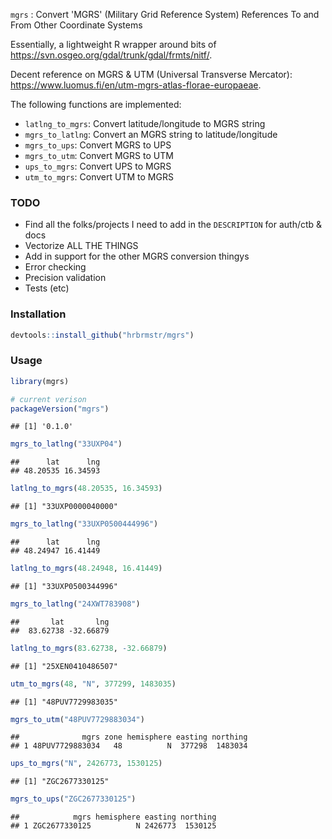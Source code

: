 
`mgrs` : Convert 'MGRS' (Military Grid Reference System) References To and From Other Coordinate Systems

Essentially, a lightweight R wrapper around bits of <https://svn.osgeo.org/gdal/trunk/gdal/frmts/nitf/>.

Decent reference on MGRS & UTM (Universal Transverse Mercator): <https://www.luomus.fi/en/utm-mgrs-atlas-florae-europaeae>.

The following functions are implemented:

-   `latlng_to_mgrs`: Convert latitude/longitude to MGRS string
-   `mgrs_to_latlng`: Convert an MGRS string to latitude/longitude
-   `mgrs_to_ups`: Convert MGRS to UPS
-   `mgrs_to_utm`: Convert MGRS to UTM
-   `ups_to_mgrs`: Convert UPS to MGRS
-   `utm_to_mgrs`: Convert UTM to MGRS

### TODO

-   Find all the folks/projects I need to add in the `DESCRIPTION` for auth/ctb & docs
-   Vectorize ALL THE THINGS
-   Add in support for the other MGRS conversion thingys
-   Error checking
-   Precision validation
-   Tests (etc)

### Installation

``` r
devtools::install_github("hrbrmstr/mgrs")
```

### Usage

``` r
library(mgrs)

# current verison
packageVersion("mgrs")
```

    ## [1] '0.1.0'

``` r
mgrs_to_latlng("33UXP04")
```

    ##      lat      lng 
    ## 48.20535 16.34593

``` r
latlng_to_mgrs(48.20535, 16.34593)
```

    ## [1] "33UXP0000040000"

``` r
mgrs_to_latlng("33UXP0500444996")
```

    ##      lat      lng 
    ## 48.24947 16.41449

``` r
latlng_to_mgrs(48.24948, 16.41449)
```

    ## [1] "33UXP0500344996"

``` r
mgrs_to_latlng("24XWT783908")
```

    ##       lat       lng 
    ##  83.62738 -32.66879

``` r
latlng_to_mgrs(83.62738, -32.66879)
```

    ## [1] "25XEN0410486507"

``` r
utm_to_mgrs(48, "N", 377299, 1483035)
```

    ## [1] "48PUV7729983035"

``` r
mgrs_to_utm("48PUV7729883034")
```

    ##              mgrs zone hemisphere easting northing
    ## 1 48PUV7729883034   48          N  377298  1483034

``` r
ups_to_mgrs("N", 2426773, 1530125)
```

    ## [1] "ZGC2677330125"

``` r
mgrs_to_ups("ZGC2677330125")
```

    ##            mgrs hemisphere easting northing
    ## 1 ZGC2677330125          N 2426773  1530125

